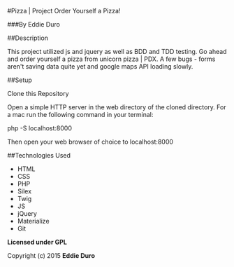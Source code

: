 #Pizza | Project
Order Yourself a Pizza!

###By Eddie Duro

##Description

This project utilized js and jquery as well as BDD and TDD testing. Go ahead and order yourself a pizza from unicorn pizza | PDX. A few bugs - forms aren't saving data quite yet and google maps API loading slowly.

##Setup

Clone this Repository

Open a simple HTTP server in the web directory of the cloned directory. For a mac run the following command in your terminal:

php -S localhost:8000

Then open your web browser of choice to localhost:8000

##Technologies Used

* HTML
* CSS
* PHP
* Silex
* Twig
* JS
* jQuery
* Materialize
* Git

**Licensed under GPL**

Copyright (c) 2015 **Eddie Duro**